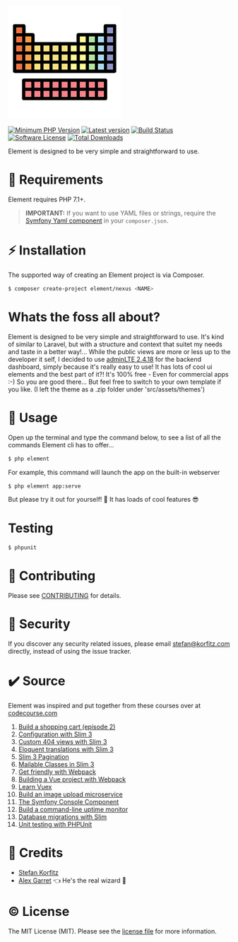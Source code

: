 <p>
    <img src="src/build/static/icons/icon_256.png" width="256" alt="Element logo">
</p>

[![Minimum PHP Version][ico-php]][link-php]
[![Latest version][ico-version]][link-packagist]
[![Build Status][ico-ci]][link-ci]
[![Software License][ico-license]][link-license]
[![Total Downloads][ico-downloads]][link-downloads]

Element is designed to be very simple and straightforward to use.

:elephant: Requirements
===
Element requires PHP 7.1+.

> **IMPORTANT:** If you want to use YAML files or strings, require the [Symfony Yaml component](https://github.com/symfony/Yaml) in your `composer.json`.

:zap: Installation
===
The supported way of creating an Element project is via Composer.

```sh
$ composer create-project element/nexus <NAME>
```

Whats the foss all about?
===
Element is designed to be very simple and straightforward to use. It's kind of similar to Laravel, but with a structure and context that suitet my needs and
taste in a better way!... While the public views are more or less up to the developer it self, I decided to use [adminLTE 2.4.18](https://adminlte.io/themes/AdminLTE/index.html) for the backend dashboard, simply because it's really easy to use! It has lots of cool ui elements
and the best part of it?! It's 100% free - Even for commercial apps :-) So you are good there... But feel free to switch to your own template if you like. (I left the theme as a .zip folder under 'src/assets/themes')

:speech_balloon: Usage
===
Open up the terminal and type the command below, to see a list of all the commands Element cli has to offer...
``` bash
$ php element
```

For example, this command will launch the app on the built-in webserver
``` bash
$ php element app:serve
```
But please try it out for yourself! :rocket: It has loads of cool features :sunglasses:

Testing
===
``` bash
$ phpunit
```


:link: Contributing
===
Please see [CONTRIBUTING](CONTRIBUTING.md) for details.


:cop: Security
===
If you discover any security related issues, please email [stefan@korfitz.com](mailto:stefan@korfitz.com?subject=[SECURITY]%20Config%20Security%20Issue) directly, instead of using the issue tracker.

:heavy_check_mark: Source
===
Element was inspired and put together from these courses over at [codecourse.com](http://codecourse.com)
1.  [Build a shopping cart (episode 2)](https://codecourse.com/watch/build-a-shopping-cart?part=168-setting-up) 
2.  [Configuration with Slim 3](https://codecourse.com/courses/configuration-with-slim-3)
3.  [Custom 404 views with Slim 3](https://codecourse.com/courses/slim-3-custom-404-views)
4.  [Eloquent translations with Slim 3](https://codecourse.com/watch/eloquent-translations-with-slim-3)
5.  [Slim 3 Pagination](https://codecourse.com/watch/slim-3-pagination)
6.  [Mailable Classes in Slim 3](https://codecourse.com/courses/mailable-classes-in-slim-3)
7.  [Get friendly with Webpack](https://codecourse.com/courses/get-friendly-with-webpack)
8.  [Building a Vue project with Webpack](https://codecourse.com/courses/building-a-vue-project-with-webpack)
9.  [Learn Vuex](https://codecourse.com/courses/learn-vuex)
10. [Build an image upload microservice](https://codecourse.com/watch/build-an-image-upload-microservice)
11. [The Symfony Console Component](https://codecourse.com/watch/symfony-console-component)
12. [Build a command-line uptime monitor](https://codecourse.com/courses/build-a-command-line-uptime-monitor)
13. [Database migrations with Slim](https://codecourse.com/watch/database-migrations-with-slim)
14. [Unit testing with PHPUnit](https://codecourse.com/watch/unit-testing-with-php-unit)


:mega: Credits
===
- [Stefan Korfitz](https://www.korfitz.com)
- [Alex Garret](https://github.com/alexgarrett) :point_left: He's the real wizard :rocket:


:copyright: License
===
The MIT License (MIT). Please see the [license file](LICENSE.md) for more information.

[ico-php]: https://img.shields.io/badge/php-%3E%3D%207.1-8892BF.svg?style=for-the-badge
[ico-version]: https://img.shields.io/packagist/v/element/app.svg?style=for-the-badge
[ico-ci]: https://img.shields.io/gitlab/pipeline/skf83/app/develop?style=for-the-badge
[ico-license]: https://img.shields.io/badge/license-MIT-brightgreen.svg?style=for-the-badge
[ico-downloads]: https://img.shields.io/packagist/dt/element/app.svg?style=for-the-badge

[link-php]: https://php.net/
[link-packagist]: https://packagist.org/packages/element/app
[link-ci]: https://gitlab.com/skf83/app/commits/develop
[link-license]: https://opensource.org/licenses/MIT
[link-downloads]: https://packagist.org/packages/element/app

